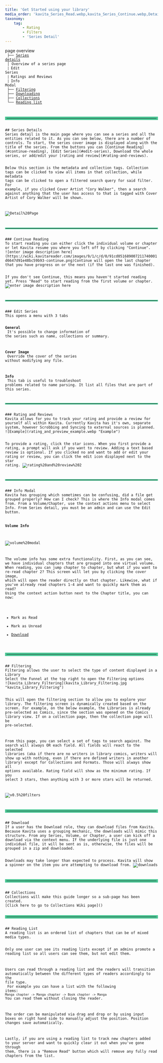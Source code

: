 ```yaml
---
title: 'Get Started using your library'
media_order: 'kavita_Series_Read.webp,kavita_Series_Continue.webp,Detail Page.webp,continue.png,read.png,rating and review 2.gif,kavita_Library_Filtering.jpg,v0.5 filters.PNG,rating_and_preview_example.webp,kavita_Library_Filtering2.jpg,downloads.webp,volume modal.webp'
taxonomy:
    tag:
        - Rating
        - Filters
        - 'Series Detail'
---
```


page overview<br/>
<code>
├── [Series details](#series-details)<br/>
│    Overview of a series page<br/>
<code>│    </code>Edit Series<br/>
<code>│    </code>Ratings and Reviews<br/>
<code>│    </code>Info Modal<br/>
├── [Filtering](#filtering)<br/>
├── [Downloading](#download)<br/>
├── [Collections](#collections)<br/>
└── [Reading list](#reading-list)<br/>


<hr style="border:5px solid #4ac694"> </hr>
## Series Details
Series detail is the main page where you can see a series and all the entities related to it. As you can see below, there are a number of controls. To start, the series cover image is displayed along with the title of the series. From the buttons you can [Continue Reading](#continue-reading), [Edit Series](#edit-series), Download the whole series, or add/edit your [rating and review](#rating-and-reviews).

Below this section is the metadata and collection tags. Collection tags can be clicked to view all items in that collection, while metadata tags can be clicked to open a filtered search query for said filter. For example, if you clicked Cover Artist "Cory Walker", then a search against anything that the user has access to that is tagged with Cover Artist of Cory Walker will be shown.

![Detail%20Page](Detail%20Page.webp?cropResize=900,600 "Detail%20Page")

<hr style="border:2px solid #4ac694"> </hr>
### Continue Reading
To start reading you can either click the individual volume or chapter or let Kavita resume you where you left off by clicking "Continue".
![enter image description here](https://wiki.kavitareader.com/images/9/1/c/d/0/91cd051689007211740001d6647d91e48bc59b93-continue.png)Continue will open the last chapter that you have progress on or the next (if the last one was finished).

If you don't see Continue, this means you haven't started reading yet. Press "Read" to start reading from the first volume or chapter.
![enter image description here](https://wiki.kavitareader.com/images/4/a/e/2/9/4ae296ef7ab4a257600647323850c64674284e44-read.png) 

<hr style="border:2px solid #4ac694"> </hr>
### Edit Series
This opens a menu with 3 tabs

**General**<br/>
It's possible to change information of the series such as name, collections or summary.

**Cover Image**<br/>
Override the cover of the series without modifying any file.

**Info**<br/>
This tab is useful to troubleshoot problems related to name parsing. It list all files that are part of this series.

<hr style="border:2px solid #4ac694"> </hr>
### Rating and Reviews
Kavita allows for you to track your rating and provide a review for yourself all within Kavita. Currently Kavita has it's own, separate system, however Scrobbing and Syncing to external sources is planned.
![Example](rating_and_preview_example.webp "Example")


To provide a rating, click the star icons. When you first provide a rating, a prompt will ask if you want to review. Adding a text based review is optional. If you clicked no and want to add or edit your rating or review, you can click the edit icon displayed next to the star rating. 
![rating%20and%20review%202](rating%20and%20review%202.gif?cropResize=300 "rating%20and%20review%202")

<hr style="border:2px solid #4ac694"> </hr>
### Info Modal
Kavita has grouping which sometimes can be confusing, did a file get grouped properly? How can I check? This is where the Info modal comes from. From a Volume/Chapter, use the context actions menu to select Info. From Series detail, you must be an admin and can use the Edit button.

#### Volume Info
![volume%20modal](volume%20modal.webp "volume%20modal")

The volume info has some extra functionality. First, as you can see, we have individual chapters that are grouped into one virtual volume. When reading, you can jump chapter to chapter, but what if you want to re-read chapter 2? This screen will let you by clicking the cover image, which will open the reader directly on that chapter. Likewise, what if you've already read chapters 1-4 and want to quickly mark them as read? Using the context action button next to the Chapter title, you can now: 
* Mark as Read
* Mark as Unread
* [Download](#downloading)


<hr style="border:5px solid #4ac694"> </hr>
## Filtering
Filtering allows the user to select the type of content displayed in a Library
Select the Funnel at the top right to open the Filtering options
![kavita_Library_Filtering](kavita_Library_Filtering.jpg "kavita_Library_Filtering")

This will open the filtering section to allow you to explore your library. The filtering screen is dynamically created based on the screen. For example, on the below example, the Libraries is already pre-selected as Comics, since the section was opened on the Comics library view. If on a collection page, then the collection page will be pre-selected. 

From this page, you can select a set of tags to search against. The search will always OR each field. All fields will react to the selected libraries (aka if there are no writers in library comics, writers will show up with nothing, even if there are defined writers in another library) except for Collections and Formats. Those will always show all options available. Rating field will show as the minimum rating. If you select 3 stars, then anything with 3 or more stars will be returned.

![v0.5%20filters](v0.5%20filters.PNG "v0.5%20filters")

<hr style="border:5px solid #4ac694"> </hr>
## Download
If a user has the Download role, they can download files from Kavita. Because Kavita uses a grouping mechanic, the downloads will mimic this structure. From any Series, Volume, or Chapter, a user can kick off a download via the context menu. If the underlying file is just one individual file, it will be sent as is, otherwise, the files will be grouped in a zip and downloaded. 

Downloads may take longer than expected to process. Kavita will show a spinner on the item you are attempting to download from. 
![downloads](downloads.webp "downloads")

<hr style="border:5px solid #4ac694"> </hr>
## Collections
Collections will make this guide longer so a sub-page has been created.
[Click here to go to Collections Wiki page]()

<hr style="border:5px solid #4ac694"> </hr>
## Reading List
A reading list is an ordered list of chapters that can be of mixed media types. 

Only one user can see its reading lists except if an admins promote a reading list so all users can see them, but not edit them.

Users can read through a reading list and the readers will transition automatically between the different types of readers accordingly to the file type.<br/>
For example you can have a list with the following items: `Manga chapter -> Manga chapter -> Book chapter -> Manga` You can read them without closing the reader. 

The order can be manipulated via drag and drop or by using input boxes on right hand side to manually adjust the position. Position changes save automatically.

Lastly, if you are using a reading list to track new chapters added to your server and want to quickly clear it out when you've gone through them, there is a "Remove Read" button which will remove any fully read chapters from the list. 
